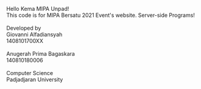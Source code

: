 Hello Kema MIPA Unpad!</br>
This code is for MIPA Bersatu 2021 Event's website. Server-side Programs!<br>
<br>
Developed by<br>
Giovanni Alfadiansyah<br>
1408101700XX<br>
<br>
Anugerah Prima Bagaskara<br>
140810180006<br>
<br>
Computer Science<br>
Padjadjaran University
